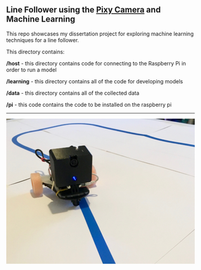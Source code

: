 ## Line Follower using the [Pixy Camera](https://pixycam.com/pixy-cmucam5/) and Machine Learning

This repo showcases my dissertation project for exploring machine learning techniques
for a line follower. 

This directory contains:

**/host** - this directory contains code for connecting to the Raspberry Pi in order to run a model

**/learning** - this directory contains all of the code for developing models

**/data** - this directory contains all of the collected data

**/pi** - this code contains the code to be installed on the raspberry pi


---
![alt text](https://raw.githubusercontent.com/samnockels/Machine-Learning-Line-Follower/master/follower.jpeg)

